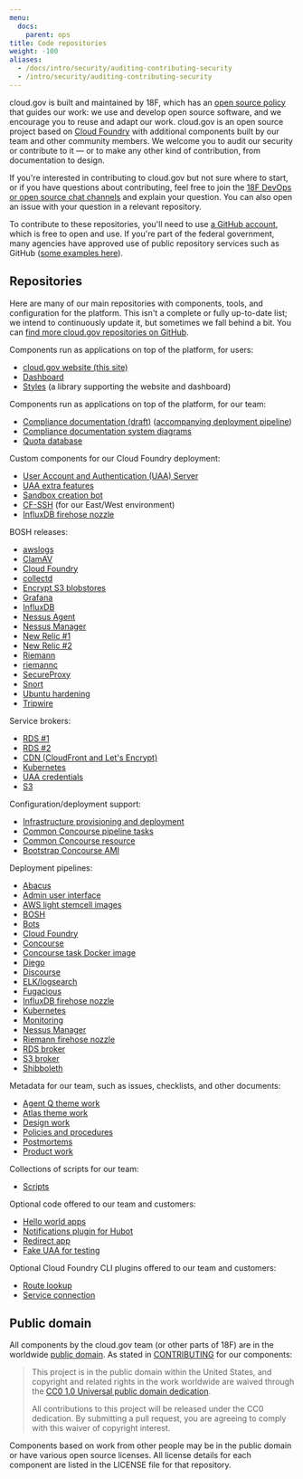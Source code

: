 ```yaml
---
menu:
  docs:
    parent: ops
title: Code repositories
weight: -100
aliases:
  - /docs/intro/security/auditing-contributing-security
  - /intro/security/auditing-contributing-security
---
```


cloud.gov is built and maintained by 18F, which has an [open source policy](https://18f.gsa.gov/open-source-policy/) that guides our work: we use and develop open source software, and we encourage you to reuse and adapt our work. cloud.gov is an open source project based on [Cloud Foundry](https://www.cloudfoundry.org/) with additional components built by our team and other community members. We welcome you to audit our security or contribute to it — or to make any other kind of contribution, from documentation to design.

If you're interested in contributing to cloud.gov but not sure where to start, or if you have questions about contributing, feel free to join the [18F DevOps or open source chat channels](https://chat.18f.gov/) and explain your question. You can also open an issue with your question in a relevant repository.

To contribute to these repositories, you'll need to use [a GitHub account](https://help.github.com/articles/signing-up-for-a-new-github-account/), which is free to open and use. If you're part of the federal government, many agencies have approved use of public repository services such as GitHub ([some examples here](https://18f.gsa.gov/2016/08/08/facts-about-publishing-open-source-code-in-government/)).

## Repositories

Here are many of our main repositories with components, tools, and configuration for the platform. This isn't a complete or fully up-to-date list; we intend to continuously update it, but sometimes we fall behind a bit. You can [find more cloud.gov repositories on GitHub](https://github.com/search?utf8=%E2%9C%93&q=user%3A18F+%28cf+OR+cg+OR+%22cloud+foundry%22+OR+cloud.gov%29+NOT+cfn+fork%3Atrue&type=Repositories&ref=advsearch&l=&l=).

Components run as applications on top of the platform, for users:

- [cloud.gov website (this site)](https://github.com/18F/cg-site)
- [Dashboard](https://github.com/18F/cg-dashboard)
- [Styles](https://github.com/18F/cg-style) (a library supporting the website and dashboard)

Components run as applications on top of the platform, for our team:

- [Compliance documentation (draft)](https://github.com/18F/cg-compliance) ([accompanying deployment pipeline](https://github.com/18F/cg-deploy-compliance-documentation))
- [Compliance documentation system diagrams](https://github.com/18F/cg-diagrams)
- [Quota database](https://github.com/18F/cg-quotas-db)

Custom components for our Cloud Foundry deployment:

- [User Account and Authentication (UAA) Server](https://github.com/18F/cg-uaa)
- [UAA extra features](https://github.com/18F/cg-uaa-extras)
- [Sandbox creation bot](https://github.com/18F/cg-sandbox-bot)
- [CF-SSH](https://github.com/18F/cf-ssh) (for our East/West environment)
- [InfluxDB firehose nozzle](https://github.com/18F/influxdb-firehose-nozzle)

BOSH releases:

- [awslogs](https://github.com/18F/cg-awslogs-boshrelease)
- [ClamAV](https://github.com/18F/cg-clamav-boshrelease)
- [Cloud Foundry](https://github.com/18F/cg-cf-release)
- [collectd](https://github.com/18F/cg-collectd-boshrelease)
- [Encrypt S3 blobstores](https://github.com/18F/cg-encrypt-blobstore-boshrelease)
- [Grafana](https://github.com/18F/cg-grafana-boshrelease)
- [InfluxDB](https://github.com/18F/cg-influxdb-boshrelease)
- [Nessus Agent](https://github.com/18F/cg-nessus-agent-boshrelease)
- [Nessus Manager](https://github.com/18F/cg-nessus-manager-boshrelease)
- [New Relic #1](https://github.com/cloudfoundry-community/newrelic-boshrelease)
- [New Relic #2](https://github.com/18F/cg-newrelic-boshrelease)
- [Riemann](https://github.com/18F/cg-riemann-boshrelease)
- [riemannc](https://github.com/18F/cg-riemannc-boshrelease)
- [SecureProxy](https://github.com/18F/cg-secureproxy-boshrelease)
- [Snort](https://github.com/18F/cg-snort-boshrelease)
- [Ubuntu hardening](https://github.com/18F/cg-harden-boshrelease)
- [Tripwire](https://github.com/18F/cg-tripwire-boshrelease)

Service brokers:

- [RDS #1](https://github.com/cloudfoundry-community/rds-broker)
- [RDS #2](https://github.com/18F/aws-broker)
- [CDN (CloudFront and Let's Encrypt)](https://github.com/18F/cf-cdn-service-broker)
- [Kubernetes](https://github.com/18F/kubernetes-broker)
- [UAA credentials](https://github.com/cloudfoundry-community/uaa-credentials-broker)
- [S3](https://github.com/cloudfoundry-community/s3-broker)

Configuration/deployment support:

- [Infrastructure provisioning and deployment](https://github.com/18F/cg-provision)
- [Common Concourse pipeline tasks](https://github.com/18F/cg-pipeline-tasks)
- [Common Concourse resource](https://github.com/18F/cg-common-resource)
- [Bootstrap Concourse AMI](https://github.com/18F/cg-bootstrap-concourse-ami)

Deployment pipelines:

- [Abacus](https://github.com/18F/cg-deploy-abacus)
- [Admin user interface](https://github.com/18F/cg-deploy-admin-ui)
- [AWS light stemcell images](https://github.com/18F/cg-deploy-aws-light-stemcell-builder)
- [BOSH](https://github.com/18F/cg-deploy-bosh)
- [Bots](https://github.com/18F/cg-deploy-bots)
- [Cloud Foundry](https://github.com/18F/cg-deploy-cf)
- [Concourse](https://github.com/18F/cg-deploy-concourse)
- [Concourse task Docker image](https://github.com/18F/cg-deploy-concourse-docker-image)
- [Diego](https://github.com/18F/cg-deploy-diego)
- [Discourse](https://github.com/18F/cg-deploy-discourse)
- [ELK/logsearch](https://github.com/18F/cg-deploy-logsearch)
- [Fugacious](https://github.com/18F/cg-deploy-fugacious)
- [InfluxDB firehose nozzle](https://github.com/18F/cg-deploy-influxdb-firehose-nozzle)
- [Kubernetes](https://github.com/18F/cg-deploy-kubernetes)
- [Monitoring](https://github.com/18F/cg-deploy-monitoring)
- [Nessus Manager](https://github.com/18F/cg-deploy-nessus-manager)
- [Riemann firehose nozzle](https://github.com/18F/cg-deploy-riemann-firehose-nozzle)
- [RDS broker](https://github.com/18F/cg-deploy-rds-broker)
- [S3 broker](https://github.com/18F/cg-deploy-s3-broker)
- [Shibboleth](https://github.com/18F/cg-deploy-shibboleth)

Metadata for our team, such as issues, checklists, and other documents:

- [Agent Q theme work](https://github.com/18F/cg-agent-q)
- [Atlas theme work](https://github.com/18F/cg-atlas)
- [Design work](https://github.com/18F/cg-design)
- [Policies and procedures](https://github.com/18F/compliance-docs)
- [Postmortems](https://github.com/18F/cg-postmortems)
- [Product work](https://github.com/18F/cg-product)

Collections of scripts for our team:

- [Scripts](https://github.com/18F/cg-scripts)

Optional code offered to our team and customers:

- [Hello world apps](https://github.com/18F/cf-hello-worlds)
- [Notifications plugin for Hubot](https://github.com/18F/hubot-cf-notifications)
- [Redirect app](https://github.com/18F/cf-redirect)
- [Fake UAA for testing](https://github.com/18F/cg-fake-uaa)

Optional Cloud Foundry CLI plugins offered to our team and customers:

- [Route lookup](https://github.com/18F/cf-route-lookup)
- [Service connection](https://github.com/18F/cf-service-connect)

## Public domain

All components by the cloud.gov team (or other parts of 18F) are in the worldwide [public domain](https://github.com/18F/cg-site/blob/master/LICENSE.md). As stated in [CONTRIBUTING](https://github.com/18F/cg-site/blob/master/CONTRIBUTING.md) for our components:

> This project is in the public domain within the United States, and copyright and related rights in the work worldwide are waived through the [CC0 1.0 Universal public domain dedication](https://creativecommons.org/publicdomain/zero/1.0/).
>
> All contributions to this project will be released under the CC0 dedication. By submitting a pull request, you are agreeing to comply with this waiver of copyright interest.

Components based on work from other people may be in the public domain or have various open source licenses. All license details for each component are listed in the LICENSE file for that repository.
